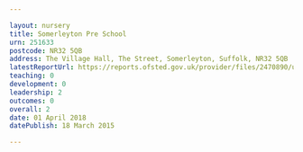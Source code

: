 ```yaml
---

layout: nursery
title: Somerleyton Pre School
urn: 251633
postcode: NR32 5QB
address: The Village Hall, The Street, Somerleyton, Suffolk, NR32 5QB
latestReportUrl: https://reports.ofsted.gov.uk/provider/files/2470890/urn/251633.pdf
teaching: 0
development: 0
leadership: 2
outcomes: 0
overall: 2
date: 01 April 2018 
datePublish: 18 March 2015

---
```

